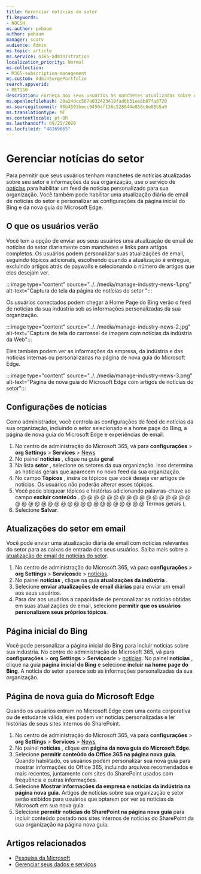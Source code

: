 ```yaml
---
title: Gerenciar notícias do setor
f1.keywords:
- NOCSH
ms.author: pebaum
author: pebaum
manager: scotv
audience: Admin
ms.topic: article
ms.service: o365-administration
localization_priority: Normal
ms.collection:
- M365-subscription-management
ms.custom: AdminSurgePortfolio
search.appverid:
- MET150
description: Forneça aos seus usuários as manchetes atualizadas sobre o seu setor e as informações da sua organização, use o serviço de notícias para habilitar um feed de notícias personalizado para sua organização.
ms.openlocfilehash: 20a24dcc567a032423419fad6b31ee8b87fa6720
ms.sourcegitcommit: 96b4593becc9450af136c528844e858c6e88b5a9
ms.translationtype: MT
ms.contentlocale: pt-BR
ms.lasthandoff: 09/25/2020
ms.locfileid: "48269665"
---
```

# <a name="manage-industry-news"></a>Gerenciar notícias do setor

Para permitir que seus usuários tenham manchetes de notícias atualizadas sobre seu setor e informações da sua organização, use o serviço de [notícias](https://admin.microsoft.com/adminportal/home?#/Settings/Services/:/Settings/L1/BingNews) para habilitar um feed de notícias personalizado para sua organização. Você também pode habilitar uma atualização diária de email de notícias do setor e personalizar as configurações da página inicial do Bing e da nova guia do Microsoft Edge.

## <a name="what-your-users-will-see"></a>O que os usuários verão

Você tem a opção de enviar aos seus usuários uma atualização de email de notícias do setor diariamente com manchetes e links para artigos completos. Os usuários podem personalizar suas atualizações de email, seguindo tópicos adicionais, escolhendo quando a atualização é entregue, excluindo artigos atrás de paywalls e selecionando o número de artigos que eles desejam ver.

:::image type="content" source="../../media/manage-industry-news-1.png" alt-text="Captura de tela da página de notícias do setor ":::

Os usuários conectados podem chegar à Home Page do Bing verão o feed de notícias da sua indústria sob as informações personalizadas da sua organização.

:::image type="content" source="../../media/manage-industry-news-2.jpg" alt-text="Captura de tela do carrossel de imagem com notícias da indústria da Web":::

Eles também podem ver as informações da empresa, da indústria e das notícias internas ou personalizadas na página de nova guia do Microsoft Edge.

:::image type="content" source="../../media/manage-industry-news-3.png" alt-text="Página de nova guia do Microsoft Edge com artigos de notícias do setor":::

## <a name="news-settings"></a>Configurações de notícias

Como administrador, você controla as configurações de feed de notícias da sua organização, incluindo o setor selecionado e a home page do Bing, a página de nova guia do Microsoft Edge e experiências de email.

1. No centro de administração do Microsoft 365, vá para **configurações**  >  **org Settings**  >  **Services**  >  [News](https://admin.microsoft.com/adminportal/home?#/Settings/Services/:/Settings/L1/BingNews)
2. No painel **notícias** , clique na guia **geral**
3. Na lista **setor** , selecione os setores da sua organização. Isso determina as notícias gerais que aparecem no novo feed da sua organização.
4. No campo **Tópicos** , insira os tópicos que você deseja ver artigos de notícias. Os usuários não poderão alterar esses tópicos.
5. Você pode bloquear tópicos e histórias adicionando palavras-chave ao campo **excluir conteúdo** . @ @ @ @ @ @ @ @ @ @ @ @ @ @ @ @ @ @ @ @ @ @ @ @ @ @ @ @ @ @ @ @ @ @ @ @ @ Termos gerais (,
6. Selecione **Salvar**.

## <a name="industry-updates-in-email"></a>Atualizações do setor em email

Você pode enviar uma atualização diária de email com notícias relevantes do setor para as caixas de entrada dos seus usuários. Saiba mais sobre a [atualização de email de notícias do setor](https://newspro.microsoft.com/baw/faq).

1. No centro de administração do Microsoft 365, vá para **configurações**  >  **org Settings**  >  **Serviços**de  >  [notícias](https://admin.microsoft.com/adminportal/home?#/Settings/Services/:/Settings/L1/BingNews).
2. No painel **notícias** , clique na guia **atualizações da indústria** .
3. Selecione **enviar atualizações de email diárias** para enviar um email aos seus usuários.
4. Para dar aos usuários a capacidade de personalizar as notícias obtidas em suas atualizações de email, selecione **permitir que os usuários personalizem seus próprios tópicos**.

## <a name="bing-homepage"></a>Página inicial do Bing

Você pode personalizar a página inicial do Bing para incluir notícias sobre sua indústria. No centro de administração do Microsoft 365, vá para **configurações**  >  **org Settings**  >  **Serviços**de  >  [notícias](https://admin.microsoft.com/adminportal/home?#/Settings/Services/:/Settings/L1/BingNews). No painel **notícias** , clique na guia **página inicial do Bing** e selecione **incluir na home page do Bing**. A notícia do setor aparece sob as informações personalizadas da sua organização.

## <a name="microsoft-edge-new-tab-page"></a>Página de nova guia do Microsoft Edge

Quando os usuários entram no Microsoft Edge com uma conta corporativa ou de estudante válida, eles podem ver notícias personalizadas e ler histórias de seus sites internos do SharePoint.

1. No centro de administração do Microsoft 365, vá para **configurações**  >  **org Settings**  >  **Services**  >  [News](https://admin.microsoft.com/adminportal/home?#/Settings/Services/:/Settings/L1/BingNews)
2. No painel **notícias** , clique em **página da nova guia do Microsoft Edge**.
3. Selecione **permitir conteúdo do Office 365 na página nova guia**. Quando habilitado, os usuários podem personalizar sua nova guia para mostrar informações do Office 365, incluindo arquivos recomendados e mais recentes, juntamente com sites do SharePoint usados com frequência e outras informações.
4. Selecione **Mostrar informações da empresa e notícias da indústria na página nova guia**. Artigos de notícias sobre sua organização e setor serão exibidos para usuários que optarem por ver as notícias da Microsoft em sua nova guia.
5. Selecione **permitir notícias do SharePoint na página nova guia** para incluir conteúdo postado nos sites internos de notícias do SharePoint da sua organização na página nova guia.

## <a name="related-articles"></a>Artigos relacionados

- [Pesquisa da Microsoft](https://docs.microsoft.com/microsoftsearch/)
- [Gerenciar seus dados e serviços](https://docs.microsoft.com/microsoft-365/admin/manage)
